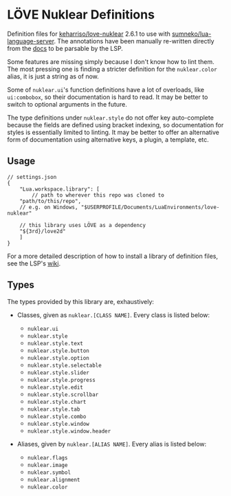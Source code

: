 # LÖVE Nuklear Definitions

Definition files for [keharriso/love-nuklear](https://github.com/keharriso/love-nuklear) 2.6.1 to use with [sumneko/lua-language-server](https://github.com/sumneko/lua-language-server). The annotations have been manually re-written directly from the [docs](https://github.com/keharriso/love-nuklear/wiki/Documentation) to be parsable by the LSP.

Some features are missing simply because I don't know how to lint them. The most pressing one is finding a stricter definition for the `nuklear.color` alias, it is just a string as of now.

Some of `nuklear.ui`'s function definitions have a lot of overloads, like `ui:combobox`, so their documentation is hard to read. It may be better to switch to optional arguments in the future.

The type definitions under `nuklear.style` do not offer key auto-complete because the fields are defined using bracket indexing, so documentation for styles is essentially limited to linting. It may be better to offer an alternative form of documentation using alternative keys, a plugin, a template, etc.

## Usage

```jsonc
// settings.json
{
	"Lua.workspace.library": [
		// path to wherever this repo was cloned to
    "path/to/this/repo",
    // e.g. on Windows, "$USERPROFILE/Documents/LuaEnvironments/love-nuklear"

    // this library uses LÖVE as a dependency
    "${3rd}/love2d"
	]
}
```

For a more detailed description of how to install a library of definition files, see the LSP's [wiki](https://github.com/sumneko/lua-language-server/wiki/Libraries).

## Types

The types provided by this library are, exhaustively:

* Classes, given as `nuklear.[CLASS NAME]`. Every class is listed below:

  * `nuklear.ui`
  * `nuklear.style`
  * `nuklear.style.text`
  * `nuklear.style.button`
  * `nuklear.style.option`
  * `nuklear.style.selectable`
  * `nuklear.style.slider`
  * `nuklear.style.progress`
  * `nuklear.style.edit`
  * `nuklear.style.scrollbar`
  * `nuklear.style.chart`
  * `nuklear.style.tab`
  * `nuklear.style.combo`
  * `nuklear.style.window`
  * `nuklear.style.window.header`

* Aliases, given by `nuklear.[ALIAS NAME]`. Every alias is listed below:

  * `nuklear.flags`
  * `nuklear.image`
  * `nuklear.symbol`
  * `nuklear.alignment`
  * `nuklear.color`

